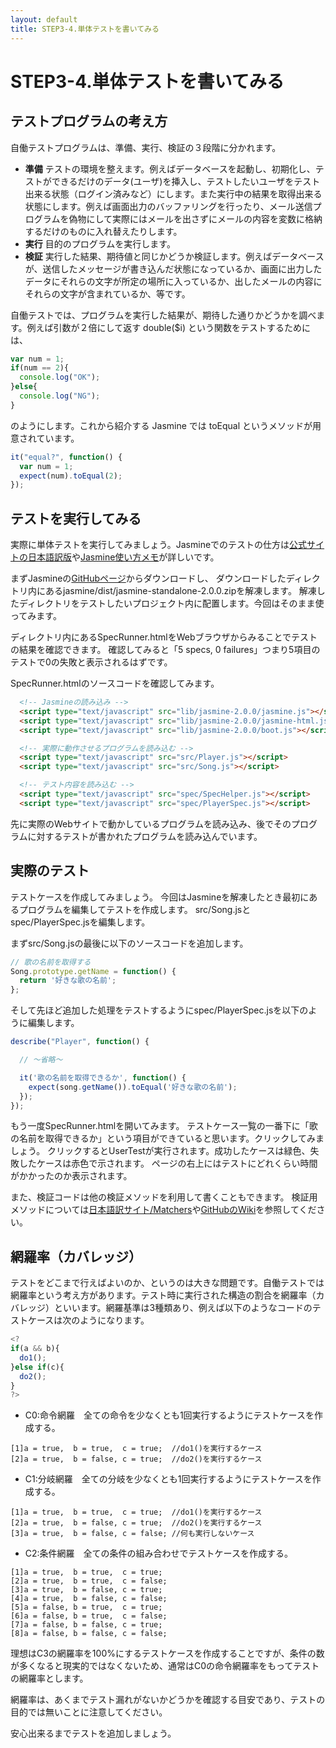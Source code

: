 ```yaml
---
layout: default
title: STEP3-4.単体テストを書いてみる
---
```

# STEP3-4.単体テストを書いてみる

## テストプログラムの考え方

自働テストプログラムは、準備、実行、検証の３段階に分かれます。

* **準備** テストの環境を整えます。例えばデータベースを起動し、初期化し、テストができるだけのデータ(ユーザ)を挿入し、テストしたいユーザをテスト出来る状態（ログイン済みなど）にします。また実行中の結果を取得出来る状態にします。例えば画面出力のバッファリングを行ったり、メール送信プログラムを偽物にして実際にはメールを出さずにメールの内容を変数に格納するだけのものに入れ替えたりします。
* **実行** 目的のプログラムを実行します。
* **検証** 実行した結果、期待値と同じかどうか検証します。例えばデータベースが、送信したメッセージが書き込んだ状態になっているか、画面に出力したデータにそれらの文字が所定の場所に入っているか、出したメールの内容にそれらの文字が含まれているか、等です。

自働テストでは、プログラムを実行した結果が、期待した通りかどうかを調べます。例えば引数が２倍にして返す double($i) という関数をテストするためには、

```js
var num = 1;
if(num == 2){
  console.log("OK");
}else{
  console.log("NG");
}
```

のようにします。これから紹介する Jasmine では toEqual というメソッドが用意されています。

```js
it("equal?", function() {
  var num = 1;
  expect(num).toEqual(2);
});
```

## テストを実行してみる

実際に単体テストを実行してみましょう。Jasmineでのテストの仕方は[公式サイトの日本語訳版](http://mitsuruog.github.io/jasmine/)や[Jasmine使い方メモ](http://qiita.com/opengl-8080/items/cf3acafda9756f4b04c9)が詳しいです。

まずJasmineの[GitHubページ](https://github.com/pivotal/jasmine)からダウンロードし、
ダウンロードしたディレクトリ内にあるjasmine/dist/jasmine-standalone-2.0.0.zipを解凍します。
解凍したディレクトリをテストしたいプロジェクト内に配置します。今回はそのまま使ってみます。

ディレクトリ内にあるSpecRunner.htmlをWebブラウザからみることでテストの結果を確認できます。
確認してみると「5 specs, 0 failures」つまり5項目のテストで0の失敗と表示されるはずです。

SpecRunner.htmlのソースコードを確認してみます。

```html
  <!-- Jasmineの読み込み -->
  <script type="text/javascript" src="lib/jasmine-2.0.0/jasmine.js"></script>
  <script type="text/javascript" src="lib/jasmine-2.0.0/jasmine-html.js"></script>
  <script type="text/javascript" src="lib/jasmine-2.0.0/boot.js"></script>

  <!-- 実際に動作させるプログラムを読み込む -->
  <script type="text/javascript" src="src/Player.js"></script>
  <script type="text/javascript" src="src/Song.js"></script>

  <!-- テスト内容を読み込む -->
  <script type="text/javascript" src="spec/SpecHelper.js"></script>
  <script type="text/javascript" src="spec/PlayerSpec.js"></script>
```
先に実際のWebサイトで動かしているプログラムを読み込み、後でそのプログラムに対するテストが書かれたプログラムを読み込んでいます。

## 実際のテスト

テストケースを作成してみましょう。
今回はJasmineを解凍したとき最初にあるプログラムを編集してテストを作成します。
src/Song.jsとspec/PlayerSpec.jsを編集します。

まずsrc/Song.jsの最後に以下のソースコードを追加します。

```js
// 歌の名前を取得する
Song.prototype.getName = function() {
  return '好きな歌の名前';
};
```

そして先ほど追加した処理をテストするようにspec/PlayerSpec.jsを以下のように編集します。

```js
describe("Player", function() {

  // 〜省略〜

  it('歌の名前を取得できるか', function() {
    expect(song.getName()).toEqual('好きな歌の名前');
  });
});
```

もう一度SpecRunner.htmlを開いてみます。
テストケース一覧の一番下に「歌の名前を取得できるか」という項目ができていると思います。クリックしてみましょう。
クリックするとUserTestが実行されます。成功したケースは緑色、失敗したケースは赤色で示されます。
ページの右上にはテストにどれくらい時間がかかったのか表示されます。

また、検証コードは他の検証メソッドを利用して書くこともできます。
検証用メソッドについては[日本語訳サイト/Matchers](http://mitsuruog.github.io/jasmine/#section-Matchers)や[GitHubのWiki](https://github.com/pivotal/jasmine/wiki/Matchers)を参照してください。

## 網羅率（カバレッジ）

テストをどこまで行えばよいのか、というのは大きな問題です。自働テストでは網羅率という考え方があります。テスト時に実行された構造の割合を網羅率（カバレッジ）といいます。網羅基準は3種類あり、例えば以下のようなコードのテストケースは次のようになります。

```js
<?
if(a && b){
  do1();
}else if(c){
  do2();
}
?>
```
* C0:命令網羅　全ての命令を少なくとも1回実行するようにテストケースを作成する。

```text
[1]a = true,  b = true,  c = true;  //do1()を実行するケース
[2]a = true,  b = false, c = true;  //do2()を実行するケース
```
* C1:分岐網羅　全ての分岐を少なくとも1回実行するようにテストケースを作成する。

```text
[1]a = true,  b = true,  c = true;  //do1()を実行するケース
[2]a = true,  b = false, c = true;  //do2()を実行するケース
[3]a = true,  b = false, c = false; //何も実行しないケース
```
* C2:条件網羅　全ての条件の組み合わせでテストケースを作成する。

```text
[1]a = true,  b = true,  c = true;
[2]a = true,  b = true,  c = false;
[3]a = true,  b = false, c = true;
[4]a = true,  b = false, c = false;
[5]a = false, b = true,  c = true;
[6]a = false, b = true,  c = false;
[7]a = false, b = false, c = true;
[8]a = false, b = false, c = false;
```

理想はC3の網羅率を100%にするテストケースを作成することですが、条件の数が多くなると現実的ではなくないため、通常はC0の命令網羅率をもってテストの網羅率とします。

網羅率は、あくまでテスト漏れがないかどうかを確認する目安であり、テストの目的では無いことに注意してください。

安心出来るまでテストを追加しましょう。
